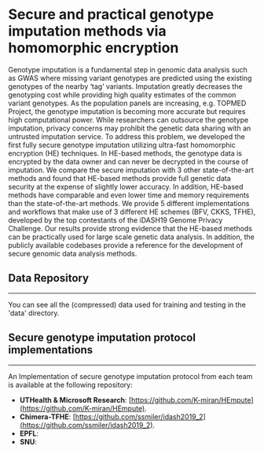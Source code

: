 # Secure and practical genotype imputation methods via homomorphic encryption

Genotype imputation is a fundamental step in genomic data analysis such as GWAS where missing variant genotypes are predicted using the existing genotypes of the nearby ‘tag’ variants. Imputation greatly decreases the genotyping cost while providing high quality estimates of the common variant genotypes. As the population panels are increasing, e.g. TOPMED Project, the genotype imputation is becoming more accurate but requires high computational power. While researchers can outsource the genotype imputation, privacy concerns may prohibit the genetic data sharing with an untrusted imputation service. To address this problem, we developed the first fully secure genotype imputation utilizing ultra-fast homomorphic encryption (HE) techniques. In HE-based methods, the genotype data is encrypted by the data owner and can never be decrypted in the course of imputation. We compare the secure imputation with 3 other state-of-the-art methods and found that HE-based methods provide full genetic data security at the expense of slightly lower accuracy. In addition, HE-based methods have comparable and even lower time and memory requirements than the state-of-the-art methods. We provide 5 different implementations and workflows that make use of 3 different HE schemes (BFV, CKKS, TFHE), developed by the top contestants of the iDASH19 Genome Privacy Challenge. Our results provide strong evidence that the HE-based methods can be practically used for large scale genetic data analysis. In addition, the publicly available codebases provide a reference for the development of secure genomic data analysis methods.

## Data Repository
---
You can see all the (compressed) data used for training and testing in the 'data' directory. 

## Secure genotype imputation protocol implementations 
---
An Implementation of secure genotype imputation protocol from each team is available at the following repository:

- **UTHealth & Microsoft Research**: [https://github.com/K-miran/HEmpute](https://github.com/K-miran/HEmpute).
- **Chimera-TFHE**: [https://github.com/ssmiler/idash2019_2](https://github.com/ssmiler/idash2019_2).
- **EPFL**:
- **SNU**:
